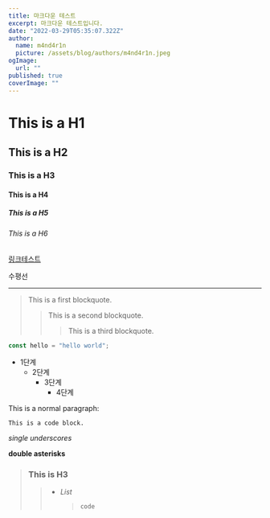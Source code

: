 ```yaml
---
title: 마크다운 테스트
excerpt: 마크다운 테스트입니다.
date: "2022-03-29T05:35:07.322Z"
author:
  name: m4nd4r1n
  picture: /assets/blog/authors/m4nd4r1n.jpeg
ogImage:
  url: ""
published: true
coverImage: ""
---
```


# This is a H1

## This is a H2

### This is a H3

#### This is a H4

##### This is a H5

###### This is a H6

[링크테스트](/)

수평선

---

> This is a first blockquote.
>
> > This is a second blockquote.
> >
> > > This is a third blockquote.

```javascript
const hello = "hello world";
```

- 1단계
  - 2단계
    - 3단계
      - 4단계

This is a normal paragraph:

    This is a code block.

_single underscores_

**double asterisks**

> ### This is **H3**
>
> > - _List_
> >   >     code
